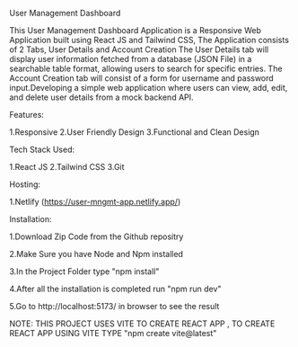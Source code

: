 User Management Dashboard

This User Management Dashboard Application is a Responsive Web Application built using React JS and Tailwind CSS, The Application consists of 2 Tabs, User Details and Account Creation The User Details tab will display user information fetched from a database (JSON File) in a searchable table format, allowing users to search for specific entries. The Account Creation tab will consist of a form for username and password input.Developing a simple web application where users can view, add, edit, and delete user details from a mock backend API.


Features:

1.Responsive
2.User Friendly Design
3.Functional and Clean Design

Tech Stack Used:

1.React JS
2.Tailwind CSS
3.Git

Hosting:

1.Netlify (https://user-mngmt-app.netlify.app/)

Installation:

1.Download Zip Code from the Github repositry

2.Make Sure you have Node and Npm installed

3.In the Project Folder type "npm install"

4.After all the installation is completed run "npm run dev"

5.Go to http://localhost:5173/ in browser to see the result

NOTE: THIS PROJECT USES VITE TO CREATE REACT APP , TO CREATE REACT APP USING VITE TYPE "npm create vite@latest"
